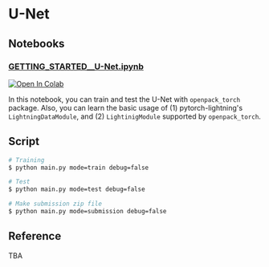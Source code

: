 # U-Net

## Notebooks

### [GETTING_STARTED__U-Net.ipynb](./notebooks/GETTING_STARTED__U-Net.ipynb)

[![Open In Colab](https://colab.research.google.com/assets/colab-badge.svg)](https://colab.research.google.com/github/open-pack/openpack-torch/blob/main/examples/unet/notebooks/GETTING_STARTED__U-Net.ipynb)

In this notebook, you can train and test the U-Net with `openpack_torch` package.
Also, you can learn the basic usage of (1) pytorch-lightning's `LightningDataModule`, and (2) `LightinigModule` supported by `openpack_torch`.

## Script

```bash
# Training
$ python main.py mode=train debug=false

# Test
$ python main.py mode=test debug=false

# Make submission zip file
$ python main.py mode=submission debug=false
```

## Reference

TBA
